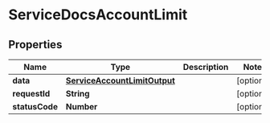 

# ServiceDocsAccountLimit


## Properties

| Name | Type | Description | Notes |
|------------ | ------------- | ------------- | -------------|
|**data** | [**ServiceAccountLimitOutput**](ServiceAccountLimitOutput.md) |  |  [optional] |
|**requestId** | **String** |  |  [optional] |
|**statusCode** | **Number** |  |  [optional] |



